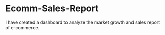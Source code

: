# Ecomm-Sales-Report
I have created a dashboard to analyze the market growth and sales report of e-commerce.
